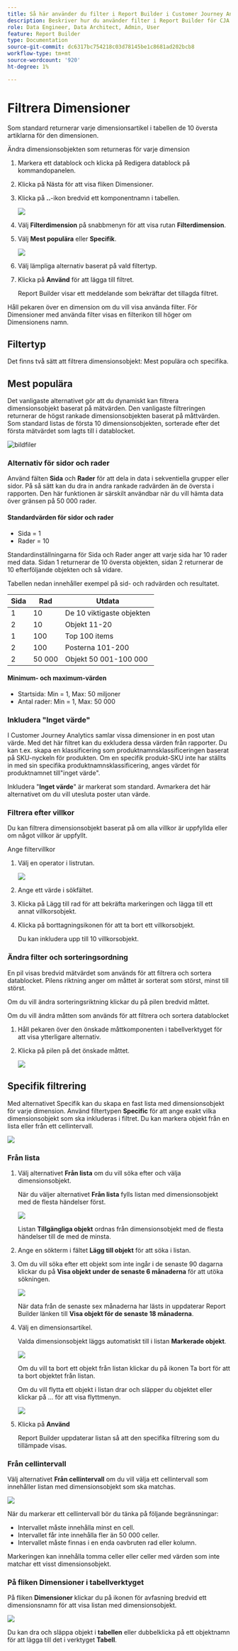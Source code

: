 ```yaml
---
title: Så här använder du filter i Report Builder i Customer Journey Analytics
description: Beskriver hur du använder filter i Report Builder för CJA
role: Data Engineer, Data Architect, Admin, User
feature: Report Builder
type: Documentation
source-git-commit: dc6317bc754218c03d78145be1c8681ad202bcb8
workflow-type: tm+mt
source-wordcount: '920'
ht-degree: 1%

---
```



# Filtrera Dimensioner

Som standard returnerar varje dimensionsartikel i tabellen de 10 översta artiklarna för den dimensionen.

Ändra dimensionsobjekten som returneras för varje dimension

1. Markera ett datablock och klicka på Redigera datablock på kommandopanelen.

1. Klicka på Nästa för att visa fliken Dimensioner.

1. Klicka på **..**-ikon bredvid ett komponentnamn i tabellen.

   ![](./assets/image27.png)

1. Välj **Filterdimension** på snabbmenyn för att visa rutan **Filterdimension**.

1. Välj **Mest populära** eller **Specifik**.

   ![](./assets/image28.png)

1. Välj lämpliga alternativ baserat på vald filtertyp.

1. Klicka på **Använd** för att lägga till filtret.

   Report Builder visar ett meddelande som bekräftar det tillagda filtret.

Håll pekaren över en dimension om du vill visa använda filter. För Dimensioner med använda filter visas en filterikon till höger om Dimensionens namn.

## Filtertyp

Det finns två sätt att filtrera dimensionsobjekt: Mest populära och specifika.

## Mest populära

Det vanligaste alternativet gör att du dynamiskt kan filtrera dimensionsobjekt baserat på mätvärden. Den vanligaste filtreringen returnerar de högst rankade dimensionsobjekten baserat på måttvärden. Som standard listas de första 10 dimensionsobjekten, sorterade efter det första mätvärdet som lagts till i datablocket.

![bildfiler](./assets/image29.png)


### Alternativ för sidor och rader

Använd fälten **Sida** och **Rader** för att dela in data i sekventiella grupper eller sidor. På så sätt kan du dra in andra rankade radvärden än de översta i rapporten. Den här funktionen är särskilt användbar när du vill hämta data över gränsen på 50 000 rader.

#### Standardvärden för sidor och rader

- Sida = 1
- Rader = 10

Standardinställningarna för Sida och Rader anger att varje sida har 10 rader med data. Sidan 1 returnerar de 10 översta objekten, sidan 2 returnerar de 10 efterföljande objekten och så vidare.

Tabellen nedan innehåller exempel på sid- och radvärden och resultatet.

| Sida | Rad | Utdata |
|------|--------|----------------------|
| 1 | 10 | De 10 viktigaste objekten |
| 2 | 10 | Objekt 11-20 |
| 1 | 100 | Top 100 items |
| 2 | 100 | Posterna 101-200 |
| 2 | 50 000 | Objekt 50 001-100 000 |

#### Minimum- och maximum-värden

- Startsida: Min = 1, Max: 50 miljoner
- Antal rader: Min = 1, Max: 50 000

### Inkludera &quot;Inget värde&quot;

I Customer Journey Analytics samlar vissa dimensioner in en post utan värde. Med det här filtret kan du exkludera dessa värden från rapporter. Du kan t.ex. skapa en klassificering som produktnamnsklassificeringen baserat på SKU-nyckeln för produkten. Om en specifik produkt-SKU inte har ställts in med sin specifika produktnamnsklassificering, anges värdet för produktnamnet till&quot;inget värde&quot;.

Inkludera &quot;**Inget värde**&quot; är markerat som standard. Avmarkera det här alternativet om du vill utesluta poster utan värde.

### Filtrera efter villkor

Du kan filtrera dimensionsobjekt baserat på om alla villkor är uppfyllda eller om något villkor är uppfyllt.

Ange filtervillkor

1. Välj en operator i listrutan.

   ![](./assets/image31.png)

1. Ange ett värde i sökfältet.

1. Klicka på Lägg till rad för att bekräfta markeringen och lägga till ett annat villkorsobjekt.

1. Klicka på borttagningsikonen för att ta bort ett villkorsobjekt.

   Du kan inkludera upp till 10 villkorsobjekt.

### Ändra filter och sorteringsordning

En pil visas bredvid mätvärdet som används för att filtrera och sortera datablocket. Pilens riktning anger om måttet är sorterat som störst, minst till störst.

Om du vill ändra sorteringsriktning klickar du på pilen bredvid måttet. 

Om du vill ändra måtten som används för att filtrera och sortera datablocket

1. Håll pekaren över den önskade måttkomponenten i tabellverktyget för att visa ytterligare alternativ.

2. Klicka på pilen på det önskade måttet. 

   ![](./assets/image30.png)


## Specifik filtrering

Med alternativet Specifik kan du skapa en fast lista med dimensionsobjekt för varje dimension. Använd filtertypen **Specific** för att ange exakt vilka dimensionsobjekt som ska inkluderas i filtret. Du kan markera objekt från en lista eller från ett cellintervall.

![](./assets/image32.png)

### Från lista

1. Välj alternativet **Från lista** om du vill söka efter och välja dimensionsobjekt.

   När du väljer alternativet **Från lista** fylls listan med dimensionsobjekt med de flesta händelser först.

   ![](./assets/image33.png)

   Listan **Tillgängliga objekt** ordnas från dimensionsobjekt med de flesta händelser till de med de minsta.

1. Ange en sökterm i fältet **Lägg till objekt** för att söka i listan.

1. Om du vill söka efter ett objekt som inte ingår i de senaste 90 dagarna klickar du på **Visa objekt under de senaste 6 månaderna** för att utöka sökningen.

   ![](./assets/image34.png)

   När data från de senaste sex månaderna har lästs in uppdaterar Report Builder länken till **Visa objekt för de senaste 18 månaderna**.

1. Välj en dimensionsartikel.

   Valda dimensionsobjekt läggs automatiskt till i listan **Markerade objekt**.

   ![](./assets/image35.png)

   Om du vill ta bort ett objekt från listan klickar du på ikonen Ta bort för att ta bort objektet från listan.

   Om du vill flytta ett objekt i listan drar och släpper du objektet eller klickar på ... för att visa flyttmenyn.

   ![](./assets/image36.png)

1. Klicka på **Använd**

   Report Builder uppdaterar listan så att den specifika filtrering som du tillämpade visas.

### Från cellintervall

Välj alternativet **Från cellintervall** om du vill välja ett cellintervall som innehåller listan med dimensionsobjekt som ska matchas.

![](./assets/image37.png)

När du markerar ett cellintervall bör du tänka på följande begränsningar:

- Intervallet måste innehålla minst en cell.
- Intervallet får inte innehålla fler än 50 000 celler.
- Intervallet måste finnas i en enda oavbruten rad eller kolumn.

Markeringen kan innehålla tomma celler eller celler med värden som inte matchar ett visst dimensionsobjekt.

### På fliken Dimensioner i tabellverktyget

På fliken **Dimensioner** klickar du på ikonen för avfasning bredvid ett dimensionsnamn för att visa listan med dimensionsobjekt.

![](./assets/dimensions_chevron.png)

Du kan dra och släppa objekt i **tabellen** eller dubbelklicka på ett objektnamn för att lägga till det i verktyget **Tabell**.
